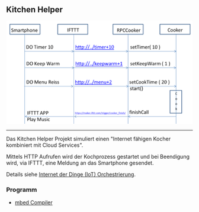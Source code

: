 ## Kitchen Helper 

![](../../images/KitchenHelper.png)

- - -

Das Kitchen Helper Projekt simuliert einen "Internet fähigen Kocher kombiniert mit Cloud Services".

Mittels HTTP Aufrufen wird der Kochprozess gestartet und bei Beendigung wird, via IFTTT, eine Meldung an das Smartphone gesendet.

Details siehe [Internet der Dinge (IoT) Orchestrierung](http://iotkit.mc-b.ch/2016-03-04-IoT-Orchestrierung).

### Programm

* [mbed Compiler](https://developer.mbed.org/compiler/#import:/teams/smdiotkit2ch/code/RPCHTTPServerKitchenHelper/)
